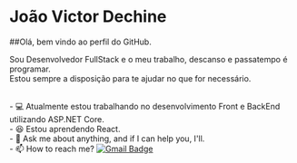 # João Victor Dechine

##Olá, bem vindo ao perfil do GitHub.

Sou Desenvolvedor FullStack e o meu trabalho, descanso e passatempo é programar. <br/>
Estou sempre a disposição para te ajudar no que for necessário.

<br/> - :computer: Atualmente estou trabalhando no desenvolvimento Front e BackEnd utilizando ASP.NET Core.
<br/> - :satisfied: Estou aprendendo React.
<br/> - 💬 Ask me about anything, and if I can help you, I'll.
<br/> - :mailbox: How to reach me? [![Gmail Badge](https://img.shields.io/badge/-tgmarinho@gmail.com-c14438?style=flat-square&logo=Gmail&logoColor=white&link=mailto:jvadechine@gmail.com)](mailto:jvadechine@gmail.com)
